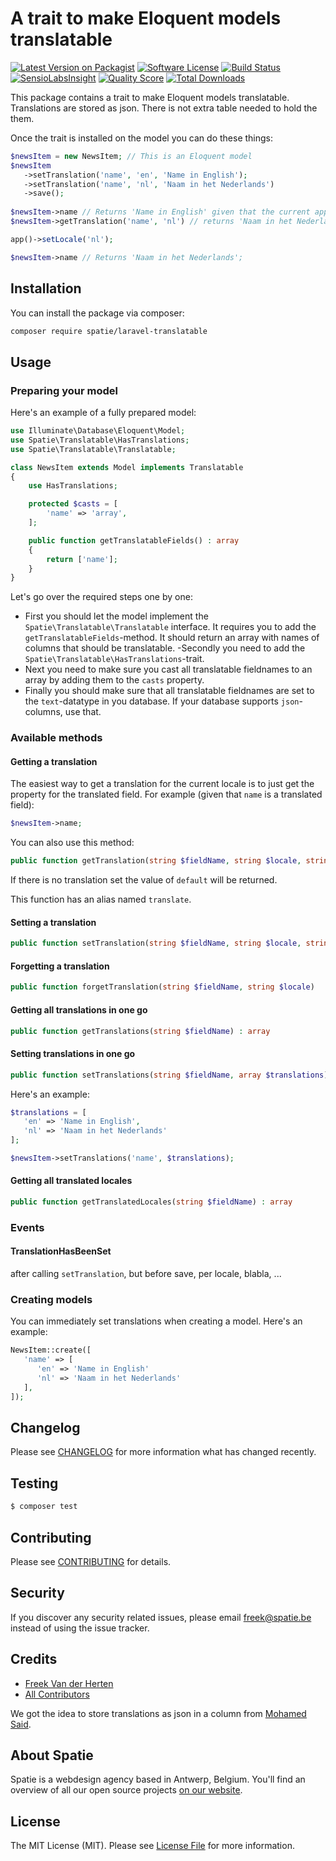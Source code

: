 # A trait to make Eloquent models translatable

[![Latest Version on Packagist](https://img.shields.io/packagist/v/spatie/laravel-translatable.svg?style=flat-square)](https://packagist.org/packages/spatie/laravel-translatable)
[![Software License](https://img.shields.io/badge/license-MIT-brightgreen.svg?style=flat-square)](LICENSE.md)
[![Build Status](https://img.shields.io/travis/spatie/laravel-translatable/master.svg?style=flat-square)](https://travis-ci.org/spatie/laravel-translatable)
[![SensioLabsInsight](https://img.shields.io/sensiolabs/i/c4778005-2b5f-4cd7-b4b2-9b12d326dded.svg?style=flat-square)](https://insight.sensiolabs.com/projects/c4778005-2b5f-4cd7-b4b2-9b12d326dded)
[![Quality Score](https://img.shields.io/scrutinizer/g/spatie/laravel-translatable.svg?style=flat-square)](https://scrutinizer-ci.com/g/spatie/laravel-translatable)
[![Total Downloads](https://img.shields.io/packagist/dt/spatie/laravel-translatable.svg?style=flat-square)](https://packagist.org/packages/spatie/laravel-translatable)

This package contains a trait to make Eloquent models translatable. Translations are stored as json. There is not extra table needed to hold the them.

Once the trait is installed on the model you can do these things:

```php
$newsItem = new NewsItem; // This is an Eloquent model
$newsItem
   ->setTranslation('name', 'en', 'Name in English');
   ->setTranslation('name', 'nl', 'Naam in het Nederlands')
   ->save();
   
$newsItem->name // Returns 'Name in English' given that the current app locale is 'en';
$newsItem->getTranslation('name', 'nl') // returns 'Naam in het Nederlands';

app()->setLocale('nl');

$newsItem->name // Returns 'Naam in het Nederlands';
```

## Installation

You can install the package via composer:

``` bash
composer require spatie/laravel-translatable
```

## Usage

### Preparing your model

Here's an example of a fully prepared model:

``` php
use Illuminate\Database\Eloquent\Model;
use Spatie\Translatable\HasTranslations;
use Spatie\Translatable\Translatable;

class NewsItem extends Model implements Translatable
{
    use HasTranslations;

    protected $casts = [
        'name' => 'array',
    ];

    public function getTranslatableFields() : array
    {
        return ['name'];
    }
}
```
Let's go over the required steps one by one:

- First you should let the model implement the `Spatie\Translatable\Translatable` interface. It requires you to add the `getTranslatableFields`-method. It should return an array with names of columns that should be translatable.
-Secondly you need to add the `Spatie\Translatable\HasTranslations`-trait.
- Next you need to make sure you cast all translatable fieldnames to an array by adding them to the `casts` property.
- Finally you should make sure that all translatable fieldnames are set to the `text`-datatype in you database. If your database supports `json`-columns, use that.

### Available methods

#### Getting a translation

The easiest way to get a translation for the current locale is to just get the property for the translated field.
For example (given that `name` is a translated field):

```php
$newsItem->name;
```

You can also use this method:

```php
public function getTranslation(string $fieldName, string $locale, string $default = '') : string
```

If there is no translation set the value of `default` will be returned. 

This function has an alias named `translate`.

#### Setting a translation

``` php
public function setTranslation(string $fieldName, string $locale, string $value)
```

#### Forgetting a translation

``` php
public function forgetTranslation(string $fieldName, string $locale)
```

#### Getting all translations in one go

``` php
public function getTranslations(string $fieldName) : array
```

#### Setting translations in one go

``` php
public function setTranslations(string $fieldName, array $translations)
```

Here's an example:

``` php
$translations = [
   'en' => 'Name in English',
   'nl' => 'Naam in het Nederlands'
];

$newsItem->setTranslations('name', $translations);
```

#### Getting all translated locales
``` php
public function getTranslatedLocales(string $fieldName) : array
```

### Events

#### TranslationHasBeenSet
after calling `setTranslation`, but before save, per locale, blabla, ...

### Creating models

You can immediately set translations when creating a model. Here's an example:
```php
NewsItem::create([
   'name' => [
      'en' => 'Name in English'
      'nl' => 'Naam in het Nederlands'
   ],
]);
```

## Changelog

Please see [CHANGELOG](CHANGELOG.md) for more information what has changed recently.

## Testing

``` bash
$ composer test
```

## Contributing

Please see [CONTRIBUTING](CONTRIBUTING.md) for details.

## Security

If you discover any security related issues, please email freek@spatie.be instead of using the issue tracker.

## Credits

- [Freek Van der Herten](https://github.com/freekmurze)
- [All Contributors](../../contributors)

We got the idea to store translations as json in a column from [Mohamed Said](https://github.com/themsaid).

## About Spatie
Spatie is a webdesign agency based in Antwerp, Belgium. You'll find an overview of all our open source projects [on our website](https://spatie.be/opensource).

## License

The MIT License (MIT). Please see [License File](LICENSE.md) for more information.
